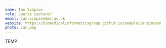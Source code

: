 ```yaml
---
name: Ian Simpson
role: Course Lecturer
email: ian.simpson@ed.ac.uk
website: https://biomedicalinformaticsgroup.github.io/people/iansimpson.html
photo: ian.png
---
```


TEMP
